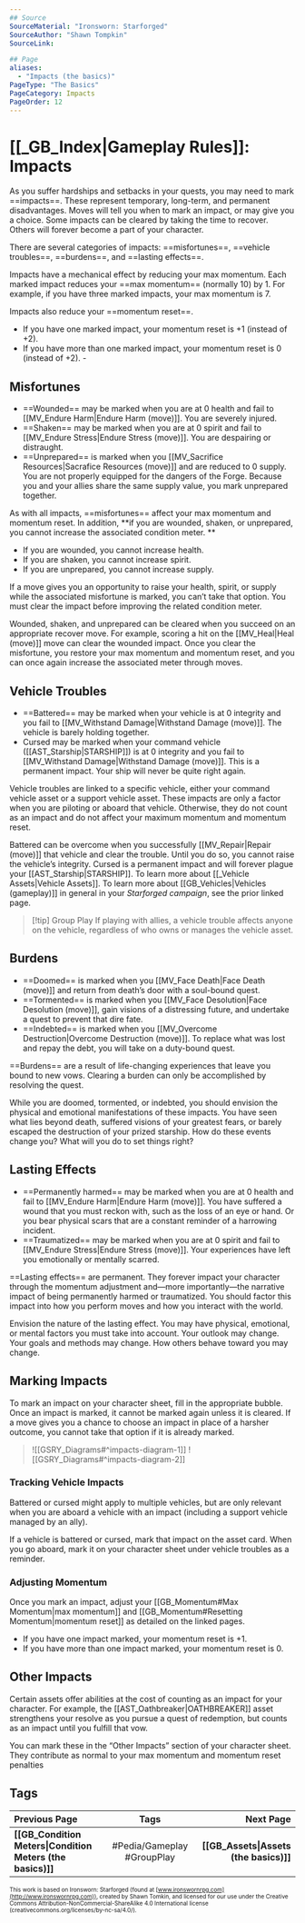 ```yaml
---
## Source
SourceMaterial: "Ironsworn: Starforged"
SourceAuthor: "Shawn Tompkin"
SourceLink: 

## Page
aliases:
  - "Impacts (the basics)"
PageType: "The Basics"
PageCategory: Impacts
PageOrder: 12
---
```

# [[_GB_Index|Gameplay Rules]]: Impacts
As you suffer hardships and setbacks in your quests, you may need to mark ==impacts==. These represent temporary, long-term, and permanent disadvantages. Moves will tell you when to mark an impact, or may give you a choice. Some impacts can be cleared by taking the time to recover. Others will forever become a part of your character.

There are several categories of impacts: ==misfortunes==, ==vehicle troubles==, ==burdens==, and ==lasting effects==. 

Impacts have a mechanical effect by reducing your max momentum. Each marked impact reduces your ==max momentum== (normally 10) by 1. For example, if you have three marked impacts, your max momentum is 7. 

Impacts also reduce your ==momentum reset==. 
- If you have one marked impact, your momentum reset is +1 (instead of +2). 
- If you have more than one marked impact, your momentum reset is 0 (instead of +2). - 


## Misfortunes
- ==Wounded== may be marked when you are at 0 health and fail to [[MV_Endure Harm|Endure Harm (move)]]. You are severely injured.
- ==Shaken== may be marked when you are at 0 spirit and fail to [[MV_Endure Stress|Endure Stress (move)]]. You are despairing or distraught. 
- ==Unprepared== is marked when you [[MV_Sacrifice Resources|Sacrafice Resources (move)]] and are reduced to 0 supply. You are not properly equipped for the dangers of the Forge. Because you and your allies share the same supply value, you mark unprepared together.

As with all impacts, ==misfortunes== affect your max momentum and momentum reset. In addition, **if you are wounded, shaken, or unprepared, you cannot increase the associated condition meter. **
- If you are wounded, you cannot increase health. 
- If you are shaken, you cannot increase spirit. 
- If you are unprepared, you cannot increase supply.
 
If a move gives you an opportunity to raise your health, spirit, or supply while the associated misfortune is marked, you can’t take that option. You must clear the impact before improving the related condition meter.

Wounded, shaken, and unprepared can be cleared when you succeed on an appropriate recover move. For example, scoring a hit on the [[MV_Heal|Heal (move)]] move can clear the wounded impact. Once you clear the misfortune, you restore your max momentum and momentum reset, and you can once again increase the associated meter through moves.

## Vehicle Troubles
- ==Battered== may be marked when your vehicle is at 0 integrity and you fail to [[MV_Withstand Damage|Withstand Damage (move)]]. The vehicle is barely holding together. 
- Cursed may be marked when your command vehicle ([[AST_Starship|STARSHIP]]) is at 0 integrity and you fail to [[MV_Withstand Damage|Withstand Damage (move)]]. This is a permanent impact. Your ship will never be quite right again.

Vehicle troubles are linked to a specific vehicle, either your command vehicle asset or a support vehicle asset. These impacts are only a factor when you are piloting or aboard that vehicle. Otherwise, they do not count as an impact and do not affect your maximum momentum and momentum reset.

Battered can be overcome when you successfully [[MV_Repair|Repair (move)]] that vehicle and clear the trouble. Until you do so, you cannot raise the vehicle’s integrity. Cursed is a permanent impact and will forever plague your [[AST_Starship|STARSHIP]]. To learn more about [[_Vehicle Assets|Vehicle Assets]]. To learn more about [[GB_Vehicles|Vehicles (gameplay)]] in general in your _Starforged campaign_, see the prior linked page.

> [!tip] Group Play
> If playing with allies, a vehicle trouble affects anyone on the vehicle, regardless of who owns or manages the vehicle asset.

## Burdens
- ==Doomed== is marked when you [[MV_Face Death|Face Death (move)]] and return from death’s door with a soul-bound quest.
- ==Tormented== is marked when you [[MV_Face Desolution|Face Desolution (move)]], gain visions of a distressing future, and undertake a quest to prevent that dire fate. 
- ==Indebted== is marked when you [[MV_Overcome Destruction|Overcome Destruction (move)]]. To replace what was lost and repay the debt, you will take on a duty-bound quest.
 
==Burdens== are a result of life-changing experiences that leave you bound to new vows. Clearing a burden can only be accomplished by resolving the quest.

While you are doomed, tormented, or indebted, you should envision the physical and emotional manifestations of these impacts. You have seen what lies beyond death, suffered visions of your greatest fears, or barely escaped the destruction of your prized starship. How do these events change you? What will you do to set things right? 

## Lasting Effects
- ==Permanently harmed== may be marked when you are at 0 health and fail to [[MV_Endure Harm|Endure Harm (move)]]. You have suffered a wound that you must reckon with, such as the loss of an eye or hand. Or you bear physical scars that are a constant reminder of a harrowing incident. 
- ==Traumatized== may be marked when you are at 0 spirit and fail to [[MV_Endure Stress|Endure Stress (move)]]. Your experiences have left you emotionally or mentally scarred.

==Lasting effects== are permanent. They forever impact your character through the momentum adjustment and—more importantly—the narrative impact of being permanently harmed or traumatized. You should factor this impact into how you perform moves and how you interact with the world.

Envision the nature of the lasting effect. You may have physical, emotional, or mental factors you must take into account. Your outlook may change. Your goals and methods may change. How others behave toward you may change.

## Marking Impacts
To mark an impact on your character sheet, fill in the appropriate bubble. Once an impact is marked, it cannot be marked again unless it is cleared. If a move gives you a chance to choose an impact in place of a harsher outcome, you cannot take that option if it is already marked.

> ![[GSRY_Diagrams#^impacts-diagram-1]]
> ![[GSRY_Diagrams#^impacts-diagram-2]]

### Tracking Vehicle Impacts
Battered or cursed might apply to multiple vehicles, but are only relevant when you are aboard a vehicle with an impact (including a support vehicle managed by an ally).

If a vehicle is battered or cursed, mark that impact on the asset card. When you go aboard, mark it on your character sheet under vehicle troubles as a reminder.

### Adjusting Momentum
Once you mark an impact, adjust your [[GB_Momentum#Max Momentum|max momentum]] and [[GB_Momentum#Resetting Momentum|momentum reset]]  as detailed on the linked pages.
- If you have one impact marked, your momentum reset is +1. 
- If you have more than one impact marked, your momentum reset is 0.

## Other Impacts
Certain assets offer abilities at the cost of counting as an impact for your character. For example, the [[AST_Oathbreaker|OATHBREAKER]] asset strengthens your resolve as you pursue a quest of redemption, but counts as an impact until you fulfill that vow.

You can mark these in the “Other Impacts” section of your character sheet. They contribute as normal to your max momentum and momentum reset penalties

## Tags
| Previous Page | Tags | Next Page |
|:--- |:---:| ---:|
| **[[GB_Condition Meters\|Condition Meters (the basics)]]** | #Pedia/Gameplay #GroupPlay | **[[GB_Assets\|Assets (the basics)]]** |

<font size=-2>This work is based on Ironsworn: Starforged (found at [www.ironswornrpg.com](http://www.ironswornrpg.com)), created by Shawn Tomkin, and licensed for our use under the Creative Commons Attribution-NonCommercial-ShareAlike 4.0 International license  (creativecommons.org/licenses/by-nc-sa/4.0/).</font>